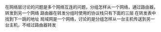 在网络层讨论的问题是多个网络互连的问题，分组怎样从一个网络，通过路由器，转发到另一个网络
	路由器在转发分组时使用的协议栈只有下面的三层
	在转发表中找到下一跳的地址
局域网是一个网络，讨论的是分组怎样从一台主机传送到另一台主机，不经过路由器转发
